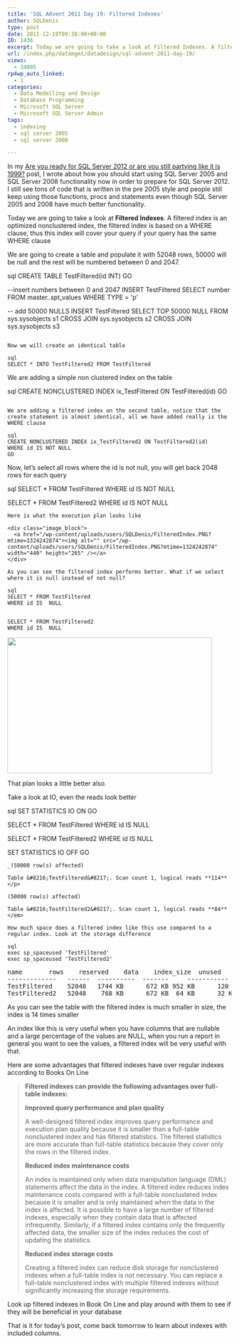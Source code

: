 ```yaml
---
title: 'SQL Advent 2011 Day 19: Filtered Indexes'
author: SQLDenis
type: post
date: 2011-12-19T09:38:00+00:00
ID: 1436
excerpt: Today we are going to take a look at Filtered Indexes. A filtered index is an optimized nonclustered index, the filtered index will be based on a WHERE clause, thus this index will cover your query if your query has the same WHERE clause
url: /index.php/datamgmt/datadesign/sql-advent-2011-day-19/
views:
  - 14085
rp4wp_auto_linked:
  - 1
categories:
  - Data Modelling and Design
  - Database Programming
  - Microsoft SQL Server
  - Microsoft SQL Server Admin
tags:
  - indexing
  - sql server 2005
  - sql server 2008

---
```

In my [Are you ready for SQL Server 2012 or are you still partying like it is 1999?][1] post, I wrote about how you should start using SQL Server 2005 and SQL Server 2008 functionality now in order to prepare for SQL Server 2012. I still see tons of code that is written in the pre 2005 style and people still keep using those functions, procs and statements even though SQL Server 2005 and 2008 have much better functionality.

Today we are going to take a look at **Filtered Indexes**. A filtered index is an optimized nonclustered index, the filtered index is based on a WHERE clause, thus this index will cover your query if your query has the same WHERE clause

We are going to create a table and populate it with 52048 rows, 50000 will be null and the rest will be numbered between 0 and 2047. 

sql
CREATE TABLE TestFiltered(id INT)
GO

--insert numbers between 0 and 2047
INSERT TestFiltered
SELECT number
FROM master..spt_values
WHERE TYPE = 'p'


-- add 50000 NULLS
INSERT TestFiltered
SELECT TOP 50000 NULL FROM sys.sysobjects s1
CROSS JOIN sys.sysobjects s2
CROSS JOIN sys.sysobjects s3
```

Now we will create an identical table

sql
SELECT * INTO TestFiltered2 FROM TestFiltered
```

We are adding a simple non clustered index on the table

sql
CREATE NONCLUSTERED INDEX ix_TestFiltered ON TestFiltered(id)
GO
```

We are adding a filtered index on the second table, notice that the create statement is almost identical, all we have added really is the WHERE clause

sql
CREATE NONCLUSTERED INDEX ix_TestFiltered2 ON TestFiltered2(id)
WHERE id IS NOT NULL
GO
```

Now, let&#8217;s select all rows where the id is not null, you will get back 2048 rows for each query

sql
SELECT * FROM TestFiltered
WHERE id IS NOT NULL


SELECT * FROM TestFiltered2
WHERE id IS NOT NULL
```
Here is what the execution plan looks like

<div class="image_block">
  <a href="/wp-content/uploads/users/SQLDenis/FilteredIndex.PNG?mtime=1324242874"><img alt="" src="/wp-content/uploads/users/SQLDenis/FilteredIndex.PNG?mtime=1324242874" width="440" height="265" /></a>
</div>

As you can see the filtered index performs better. What if we select where it is null instead of not null?

sql
SELECT * FROM TestFiltered
WHERE id IS  NULL


SELECT * FROM TestFiltered2
WHERE id IS  NULL
```
<div class="image_block">
  <a href="/wp-content/uploads/users/SQLDenis/FilteredIndex2.PNG?mtime=1324244922"><img alt="" src="/wp-content/uploads/users/SQLDenis/FilteredIndex2.PNG?mtime=1324244922" width="460" height="305" /></a>
</div>

That plan looks a little better also.

Take a look at IO, even the reads look better

sql
SET STATISTICS IO ON
GO

SELECT * FROM TestFiltered
WHERE id IS  NULL


SELECT * FROM TestFiltered2
WHERE id IS  NULL

SET STATISTICS IO  OFF
GO
```
_(50000 row(s) affected)
  
Table &#8216;TestFiltered&#8217;. Scan count 1, logical reads **114**</p> 

(50000 row(s) affected)
  
Table &#8216;TestFiltered2&#8217;. Scan count 1, logical reads **84**</em>

How much space does a filtered index like this use compared to a regular index. Look at the storage difference

sql
exec sp_spaceused 'TestFiltered'
exec sp_spaceused 'TestFiltered2'
```

<pre>name		rows	reserved	data	index_size	unused
-------------   ------  ----------  -------     -----------       -----
TestFiltered	52048   1744 KB	     672 KB	952 KB		120 KB
TestFiltered2	52048    768 KB	     672 KB	 64 KB		32 KB</pre>

As you can see the table with the filtered index is much smaller in size, the index is 14 times smaller

An index like this is very useful when you have columns that are nullable and a large percentage of the values are NULL, when you run a report in general you want to see the values, a filtered index will be very useful with that.

Here are some advantages that filtered indexes have over regular indexes according to Books On Line

> **Filtered indexes can provide the following advantages over full-table indexes:**
> 
> **Improved query performance and plan quality**
> 
> A well-designed filtered index improves query performance and execution plan quality because it is smaller than a full-table nonclustered index and has filtered statistics. The filtered statistics are more accurate than full-table statistics because they cover only the rows in the filtered index.
> 
> **Reduced index maintenance costs**
> 
> An index is maintained only when data manipulation language (DML) statements affect the data in the index. A filtered index reduces index maintenance costs compared with a full-table nonclustered index because it is smaller and is only maintained when the data in the index is affected. It is possible to have a large number of filtered indexes, especially when they contain data that is affected infrequently. Similarly, if a filtered index contains only the frequently affected data, the smaller size of the index reduces the cost of updating the statistics.
> 
> **Reduced index storage costs**
> 
> Creating a filtered index can reduce disk storage for nonclustered indexes when a full-table index is not necessary. You can replace a full-table nonclustered index with multiple filtered indexes without significantly increasing the storage requirements. 

Look up filtered indexes in Book On Line and play around with them to see if they will be beneficial in your database

That is it for today&#8217;s post, come back tomorrow to learn about indexes with included columns.

 [1]: /index.php/DataMgmt/DataDesign/are-you-ready-for-sql